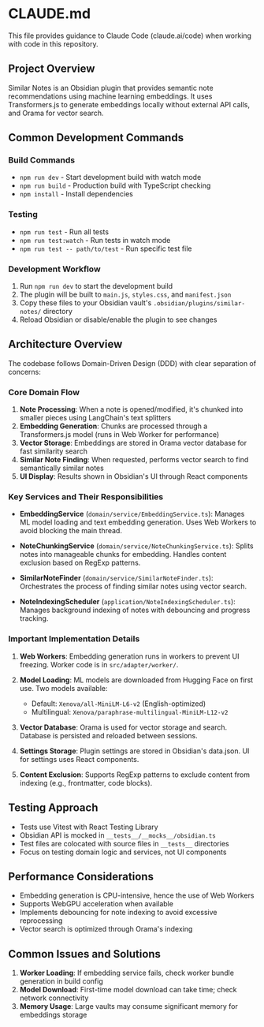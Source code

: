 # CLAUDE.md

This file provides guidance to Claude Code (claude.ai/code) when working with code in this repository.

## Project Overview

Similar Notes is an Obsidian plugin that provides semantic note recommendations using machine learning embeddings. It uses Transformers.js to generate embeddings locally without external API calls, and Orama for vector search.

## Common Development Commands

### Build Commands
- `npm run dev` - Start development build with watch mode
- `npm run build` - Production build with TypeScript checking
- `npm install` - Install dependencies

### Testing
- `npm run test` - Run all tests
- `npm run test:watch` - Run tests in watch mode
- `npm run test -- path/to/test` - Run specific test file

### Development Workflow
1. Run `npm run dev` to start the development build
2. The plugin will be built to `main.js`, `styles.css`, and `manifest.json`
3. Copy these files to your Obsidian vault's `.obsidian/plugins/similar-notes/` directory
4. Reload Obsidian or disable/enable the plugin to see changes

## Architecture Overview

The codebase follows Domain-Driven Design (DDD) with clear separation of concerns:

### Core Domain Flow
1. **Note Processing**: When a note is opened/modified, it's chunked into smaller pieces using LangChain's text splitters
2. **Embedding Generation**: Chunks are processed through a Transformers.js model (runs in Web Worker for performance)
3. **Vector Storage**: Embeddings are stored in Orama vector database for fast similarity search
4. **Similar Note Finding**: When requested, performs vector search to find semantically similar notes
5. **UI Display**: Results shown in Obsidian's UI through React components

### Key Services and Their Responsibilities

- **EmbeddingService** (`domain/service/EmbeddingService.ts`): Manages ML model loading and text embedding generation. Uses Web Workers to avoid blocking the main thread.

- **NoteChunkingService** (`domain/service/NoteChunkingService.ts`): Splits notes into manageable chunks for embedding. Handles content exclusion based on RegExp patterns.

- **SimilarNoteFinder** (`domain/service/SimilarNoteFinder.ts`): Orchestrates the process of finding similar notes using vector search.

- **NoteIndexingScheduler** (`application/NoteIndexingScheduler.ts`): Manages background indexing of notes with debouncing and progress tracking.

### Important Implementation Details

1. **Web Workers**: Embedding generation runs in workers to prevent UI freezing. Worker code is in `src/adapter/worker/`.

2. **Model Loading**: ML models are downloaded from Hugging Face on first use. Two models available:
   - Default: `Xenova/all-MiniLM-L6-v2` (English-optimized)
   - Multilingual: `Xenova/paraphrase-multilingual-MiniLM-L12-v2`

3. **Vector Database**: Orama is used for vector storage and search. Database is persisted and reloaded between sessions.

4. **Settings Storage**: Plugin settings are stored in Obsidian's data.json. UI for settings uses React components.

5. **Content Exclusion**: Supports RegExp patterns to exclude content from indexing (e.g., frontmatter, code blocks).

## Testing Approach

- Tests use Vitest with React Testing Library
- Obsidian API is mocked in `__tests__/__mocks__/obsidian.ts`
- Test files are colocated with source files in `__tests__` directories
- Focus on testing domain logic and services, not UI components

## Performance Considerations

- Embedding generation is CPU-intensive, hence the use of Web Workers
- Supports WebGPU acceleration when available
- Implements debouncing for note indexing to avoid excessive reprocessing
- Vector search is optimized through Orama's indexing

## Common Issues and Solutions

1. **Worker Loading**: If embedding service fails, check worker bundle generation in build config
2. **Model Download**: First-time model download can take time; check network connectivity
3. **Memory Usage**: Large vaults may consume significant memory for embeddings storage